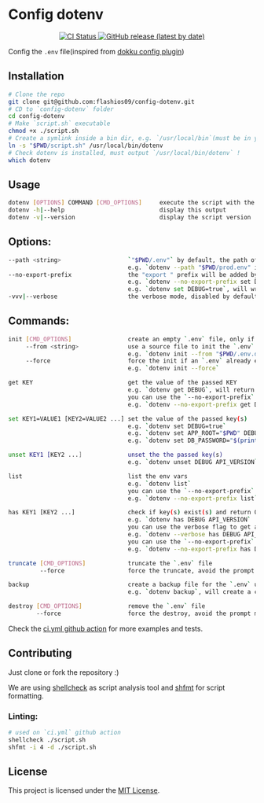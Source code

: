 # Config dotenv

<p align="center">
    <a href="https://github.com/flashios09/config-dotenv/actions/workflows/ci.yml" target="_blank">
        <img src="https://github.com/flashios09/config-dotenv/actions/workflows/ci.yml/badge.svg" alt="CI Status">
    </a>
    <a href="https://github.com/flashios09/config-dotenv/releases/latest" target="_blank">
        <img alt="GitHub release (latest by date)" src="https://img.shields.io/github/v/release/flashios09/config-dotenv">
    </a>
</p>

Config the `.env` file(inspired from [dokku config plugin](https://github.com/dokku/dokku/blob/a308ff65464dce6ce1bb709e3afddd7066e77381/plugins/config/commands))

## Installation
```bash
# Clone the repo
git clone git@github.com:flashios09/config-dotenv.git
# CD to `config-dotenv` folder
cd config-dotenv
# Make `script.sh` executable
chmod +x ./script.sh
# Create a symlink inside a bin dir, e.g. `/usr/local/bin`(must be in your path)
ln -s "$PWD/script.sh" /usr/local/bin/dotenv
# Check dotenv is installed, must output `/usr/local/bin/dotenv` !
which dotenv
```

## Usage
```bash
dotenv [OPTIONS] COMMAND [CMD_OPTIONS]     execute the script with the specified command and/or options
dotenv -h|--help                           display this output
dotenv -v|--version                        display the script version
```
## Options:
```bash
--path <string>                   `"$PWD/.env"` by default, the path of the `.env` file
                                  e.g. `dotenv --path "$PWD/prod.env" init`
--no-export-prefix                the "export " prefix will be added by default, use `--no-export-prefix` to disable it
                                  e.g. `dotenv --no-export-prefix set DEBUG=true`, will write `DEBUG=true`
                                  e.g. `dotenv set DEBUG=true`, will write `export DEBUG=true`
-vvv|--verbose                    the verbose mode, disabled by default, use `-vvv` or `--verbose` to enable it
```
## Commands:
```bash
init [CMD_OPTIONS]                create an empty `.env` file, only if `.env` not already exists
     --from <string>              use a source file to init the `.env` file, only if `.env` not already exists
                                  e.g. `dotenv init --from "$PWD/.env.default"`
     --force                      force the init if an `.env` already exist, a backup for the existent file will be created
                                  e.g. `dotenv init --force`

get KEY                           get the value of the passed KEY
                                  e.g. `dotenv get DEBUG`, will return the value of the DEBUG env var
                                  you can use the `--no-export-prefix` to get the value without "export "
                                  e.g. `dotenv --no-export-prefix get DEBUG`

set KEY1=VALUE1 [KEY2=VALUE2 ...] set the value of the passed key(s)
                                  e.g. `dotenv set DEBUG=true`
                                  e.g. `dotenv set APP_ROOT="$PWD" DEBUG=true API_VERSION="v1"`
                                  e.g. `dotenv set DB_PASSWORD="$(printenv APP_DB_PASSWORD)" APP_ROOT="$PWD" API_VERSION="v1"`

unset KEY1 [KEY2 ...]             unset the the passed key(s)
                                  e.g. `dotenv unset DEBUG API_VERSION`

list                              list the env vars
                                  e.g. `dotenv list`
                                  you can use the `--no-export-prefix` to list only the vars without "export "
                                  e.g. `dotenv --no-export-prefix list`

has KEY1 [KEY2 ...]               check if key(s) exist(s) and return 0 or 1
                                  e.g. `dotenv has DEBUG API_VERSION`
                                  you can use the verbose flag to get a success or error message
                                  e.g. `dotenv --verbose has DEBUG API_VERSION`
                                  you can use the `--no-export-prefix` to check only the key(s) without "export "
                                  e.g. `dotenv --no-export-prefix has DEBUG API_VERSION`

truncate [CMD_OPTIONS]            truncate the `.env` file
         --force                  force the truncate, avoid the prompt message

backup                            create a backup file for the `.env` using this format `<env_file_name>-<now>.bak`
                                  e.g. `dotenv backup`, will create a copy from `.env` named `.env-20221125192400.bak`

destroy [CMD_OPTIONS]             remove the `.env` file
        --force                   force the destroy, avoid the prompt message
```
Check the [ci.yml github action](.github/workflows/ci.yml) for more examples and tests.

## Contributing
Just clone or fork the repository :)

We are using [shellcheck](https://github.com/koalaman/shellcheck) as script analysis tool and [shfmt](https://github.com/patrickvane/shfmt) for script formatting.

### Linting:
```bash
# used on `ci.yml` github action
shellcheck ./script.sh
shfmt -i 4 -d ./script.sh
```

## License
 This project is licensed under the [MIT License](LICENSE.md).
